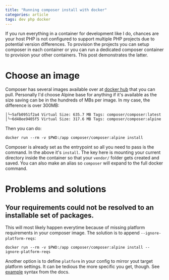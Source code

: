 ```yaml
---
title: "Running composer install with docker"
categories: article
tags: dev php docker
---
```


If you run everything in a container for development like I do, chances are your host PHP is not configured to support multiple PHP projects due to potential version differences. To provision the projects you can setup composer in each container or you can run a dedicated composer container to provision your other containers. This post demonstrates the latter.

# Choose an image

Composer has several images available over at [docker hub](https://hub.docker.com/r/composer/composer/) that you can pull.
Personally I'd choose Alpine base for anything if it's available as the size saving can be in the hundreds of MBs per image.
In my case, the difference is over 300MB:

```
│└─5afb0951f2a4 Virtual Size: 635.7 MB Tags: composer/composer:latest
│└─6d48ee9405f5 Virtual Size: 317.6 MB Tags: composer/composer:alpine
```

Then you can do:

`docker run --rm -v $PWD:/app composer/composer:alpine install`

Composer is already set as the entrypoint so all you need to pass is the command. In the above it's `install`. The key here is mounting your current directory inside the container so that your `vendor/` folder gets created and saved. You can also make an alias so `composer` will expand to the full docker command.

# Problems and solutions

## Your requirements could not be resolved to an installable set of packages.

This will most likely happen everytime because of missing platform requirements in your composer image. The solution is to append `--ignore-platform-reqs`:

`docker run --rm -v $PWD:/app composer/composer:alpine install --ignore-platform-reqs`

Another option is to define `platform` in your config to mirror yout target platform settings. It can be tedious the more specific you get, though. See [example](https://getcomposer.org/doc/06-config.md#platform) syntax from the docs.

